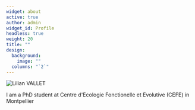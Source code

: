 ```yaml
---
widget: about
active: true
author: admin
widget_id: Profile
headless: true
weight: 20
title: ""
design:
  background:
    image: ""
  columns: "`2`"
---
```

![](img-20210817-wa0025.jpg "Lilian VALLET")

I am a PhD student at Centre d'Ecologie Fonctionelle et Evolutive (CEFE) in Montpellier